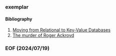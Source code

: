 ### exemplar



#### Bibliography 
1. [Moving from Relational to Key-Value Databases](https://www.memurai.com/blog/moving-from-relational-to-key-value-databases)
2. [The murder of Roger Ackroyd](https://www.gutenberg.org/cache/epub/69087/pg69087-images.html)


### EOF (2024/07/19)
